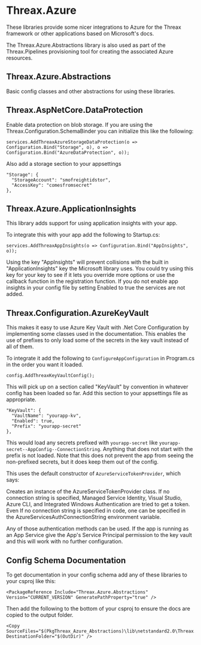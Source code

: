 # Threax.Azure
These libraries provide some nicer integrations to Azure for the Threax framework or other applications based on Microsoft's docs.

The Threax.Azure.Abstractions library is also used as part of the Threax.Pipelines provisioning tool for creating the associated Azure resources.

## Threax.Azure.Abstractions
Basic config classes and other abstractions for using these libraries.

## Threax.AspNetCore.DataProtection
Enable data protection on blob storage. If you are using the Threax.Configuration.SchemaBinder you can initialize this like the following:
```
services.AddThreaxAzureStorageDataProtection(o => Configuration.Bind("Storage", o), o => Configuration.Bind("AzureDataProtection", o));
```

Also add a storage section to your appsettings

```
"Storage": {
  "StorageAccount": "smofreightidstor",
  "AccessKey": "comesfromsecret"
},
```

## Threax.Azure.ApplicationInsights
This library adds support for using application insights with your app.

To integrate this with your app add the following to Startup.cs:

```
services.AddThreaxAppInsights(o => Configuration.Bind("AppInsights", o));
```

Using the key "AppInsights" will prevent collisions with the built in "ApplicationInsights" key the Microsoft library uses. You could try using this key for your key to see if it lets you override more options or use the callback function in the registration function. If you do not enable app insights in your config file by setting Enabled to true the services are not added.

## Threax.Configuration.AzureKeyVault
This makes it easy to use Azure Key Vault with .Net Core Configuration by implementing some classes used in the documentation. This enables the use of prefixes to only load some of the secrets in the key vault instead of all of them.

To integrate it add the following to `ConfigureAppConfiguration` in Program.cs in the order you want it loaded.

```
config.AddThreaxKeyVaultConfig();
```

This will pick up on a section called "KeyVault" by convention in whatever config has been loaded so far. Add this section to your appsettings file as appropriate.

```
"KeyVault": {
  "VaultName": "yourapp-kv",
  "Enabled": true,
  "Prefix": "yourapp-secret"
},
```

This would load any secrets prefixed with `yourapp-secret` like `yourapp-secret--AppConfig--ConnectionString`. Anything that does not start with the prefix is not loaded. Note that this does not prevent the app from seeing the non-prefixed secrets, but it does keep them out of the config.

This uses the default constructor of `AzureServiceTokenProvider`, which says: 

Creates an instance of the AzureServiceTokenProvider class. If no connection string is specified, Managed Service Identity, Visual Studio, Azure CLI, and Integrated Windows Authentication are tried to get a token. Even If no connection string is specified in code, one can be specified in the AzureServicesAuthConnectionString environment variable.

Any of those authentication methods can be used. If the app is running as an App Service give the App's Service Principal permission to the key vault and this will work with no further configuration.

## Config Schema Documentation
To get documentation in your config schema add any of these libraries to your csproj like this:
```
<PackageReference Include="Threax.Azure.Abstractions" Version="CURRENT_VERSION" GeneratePathProperty="true" />
```

Then add the following to the bottom of your csproj to ensure the docs are copied to the output folder.
```
<Copy SourceFiles="$(PkgThreax_Azure_Abstractions)\lib\netstandard2.0\Threax.Azure.Abstractions.xml" DestinationFolder="$(OutDir)" />
```